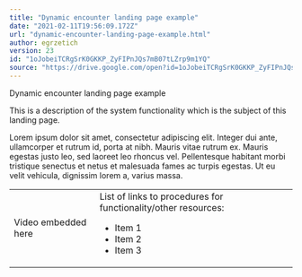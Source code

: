 ```yaml
---
title: "Dynamic encounter landing page example"
date: "2021-02-11T19:56:09.172Z"
url: "dynamic-encounter-landing-page-example.html"
author: egrzetich
version: 23
id: "1oJobeiTCRgSrK0GKKP_ZyFIPnJQs7mB07tLZrp9m1YQ"
source: "https://drive.google.com/open?id=1oJobeiTCRgSrK0GKKP_ZyFIPnJQs7mB07tLZrp9m1YQ"
---
```

Dynamic encounter landing page example

This is a description of the system functionality which is the subject of this landing page.

Lorem ipsum dolor sit amet, consectetur adipiscing elit. Integer dui ante, ullamcorper et rutrum id, porta at nibh. Mauris vitae rutrum ex. Mauris egestas justo leo, sed laoreet leo rhoncus vel. Pellentesque habitant morbi tristique senectus et netus et malesuada fames ac turpis egestas. Ut eu velit vehicula, dignissim lorem a, varius massa.

<table>
  <tr>
    <td>Video embedded here</td>
    <td>
List of links to procedures for functionality/other resources:

* Item 1
* Item 2
* Item 3
    </td>
  </tr>
</table>




